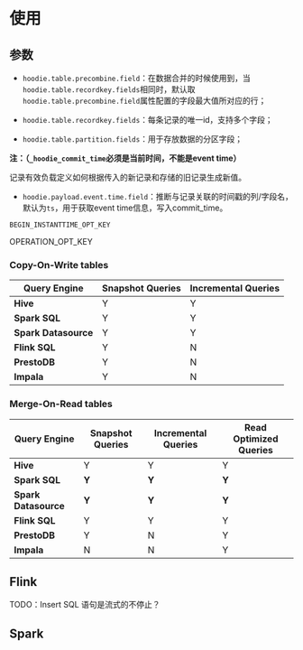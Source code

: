 # 使用







## 参数

- `hoodie.table.precombine.field`：在数据合并的时候使用到，当 `hoodie.table.recordkey.fields`相同时，默认取`hoodie.table.precombine.field`属性配置的字段最大值所对应的行；

- `hoodie.table.recordkey.fields`：每条记录的唯一id，支持多个字段；

- `hoodie.table.partition.fields`：用于存放数据的分区字段；



**注：（`_hoodie_commit_time`必须是当前时间，不能是event time）**



记录有效负载定义如何根据传入的新记录和存储的旧记录生成新值。

- `hoodie.payload.event.time.field`：推断与记录关联的时间戳的列/字段名，默认为`ts`，用于获取event time信息，写入commit_time。



`BEGIN_INSTANTTIME_OPT_KEY`

OPERATION_OPT_KEY





### Copy-On-Write tables

| Query Engine         | Snapshot Queries | Incremental Queries |
| -------------------- | ---------------- | ------------------- |
| **Hive**             | Y                | Y                   |
| **Spark SQL**        | Y                | Y                   |
| **Spark Datasource** | Y                | Y                   |
| **Flink SQL**        | Y                | N                   |
| **PrestoDB**         | Y                | N                   |
| **Impala**           | Y                | N                   |

### Merge-On-Read tables

| Query Engine         | Snapshot Queries | Incremental Queries | Read Optimized Queries |
| -------------------- | ---------------- | ------------------- | ---------------------- |
| **Hive**             | Y                | Y                   | Y                      |
| **Spark SQL**        | **Y**            | **Y**               | **Y**                  |
| **Spark Datasource** | **Y**            | **Y**               | **Y**                  |
| **Flink SQL**        | Y                | Y                   | Y                      |
| **PrestoDB**         | Y                | N                   | Y                      |
| **Impala**           | N                | N                   | Y                      |



## Flink

TODO：Insert SQL 语句是流式的不停止？



## Spark







